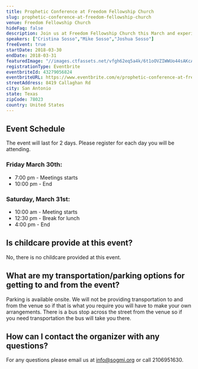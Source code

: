 ```yaml
---
title: Prophetic Conference at Freedom Fellowship Church
slug: prophetic-conference-at-freedom-fellowship-church
venue: Freedom Fellowship Church
hideFaq: false
description: Join us at Freedom Fellowship Church this March and experience a move of God! God has already begun moving mightily this year 2018 so we will continue to pursue Him and his will with full abandon.
speakers: ["Cristina Sosso","Mike Sosso","Joshua Sosso"]
freeEvent: true
startDate: 2018-03-30
endDate: 2018-03-31
featuredImage: "//images.ctfassets.net/vfgh62eq5a4k/6t1oOVZIWWUo44sAKcASWk/75a9d281912c0f948f1d90ff792636fc/prophetic_gathering_2018_march_-_without_text__1_.jpg"
registrationType: Eventbrite
eventbriteId: 43279056824
eventbriteURL: https://www.eventbrite.com/e/prophetic-conference-at-freedom-fellowship-church-tickets-43279056824
streetAddress: 8419 Callaghan Rd
city: San Antonio
state: Texas
zipCode: 78023
country: United States
---
```

## Event Schedule
The event will last for 2 days. Please register for each day you will be attending.</P>

### Friday March 30th:
- 7:00 pm - Meetings starts
- 10:00 pm - End

### Saturday, March 31st:
- 10:00 am - Meeting starts
- 12:30 pm - Break for lunch
- 4:00 pm - End

<faq>

## Is childcare provide at this event?
No, there is no childcare provided at this event.

## What are my transportation/parking options for getting to and from the event?

Parking is available onsite. We will not be providing transportation to and from the venue so if that is what you require you will have to make your own arrangements. There is a bus stop across the street from the venue so if you need transportation the bus will take you there.

## How can I contact the organizer with any questions?

For any questions please email us at info@sogmi.org or call 2106951630.
